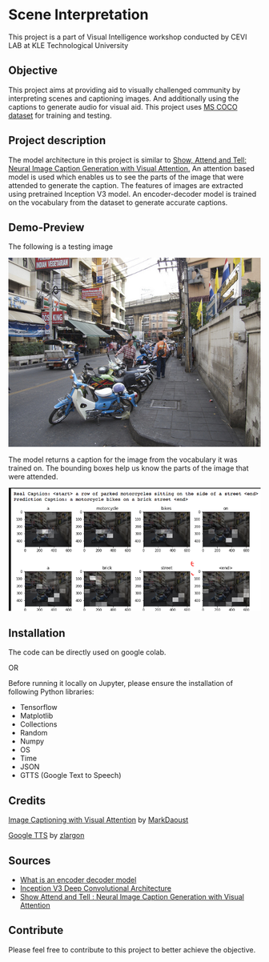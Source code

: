 
# Scene Interpretation

This project is a part of Visual Intelligence workshop conducted by CEVI LAB at KLE Technological University

## Objective
This project aims at providing aid to visually challenged community by interpreting scenes and captioning images. And additionally using the captions to generate audio for visual aid. This project uses [MS COCO dataset](http://cocodataset.org/#home) for training and testing. 

## Project description
The model architecture in this project is similar to [Show, Attend and Tell: Neural Image Caption Generation with Visual Attention.](https://arxiv.org/abs/1502.03044) An attention based model is used which enables us to see the parts of the image that were attended to generate the caption. The features of images are extracted using pretrained Inception V3 model. An encoder-decoder model is trained on the vocabulary from the dataset to generate accurate captions.

## Demo-Preview

The following is a testing image

![Testing Image](https://github.com/khushijain21/scene_interpretation/blob/main/Unknown.png)

The model returns a caption for the image from the vocabulary it was trained on. The bounding boxes help us know the parts of the image that were attended. 

![Image](https://github.com/khushijain21/scene_interpretation/blob/main/final.png)


## Installation

The code can be directly used on google colab. 

OR

Before running it locally on Jupyter, please ensure the installation of following Python libraries:

* Tensorflow
* Matplotlib
* Collections
* Random
* Numpy
* OS
* Time
* JSON
* GTTS (Google Text to Speech)

## Credits

[Image Captioning with Visual Attention](https://github.com/tensorflow/docs/blob/master/site/en/tutorials/text/image_captioning.ipynb) by [MarkDaoust](https://github.com/MarkDaoust)

[Google TTS](https://github.com/zlargon/google-tts) by [zlargon](https://github.com/zlargon/google-tts/commits?author=zlargon)

## Sources

* [What is an encoder decoder model](https://towardsdatascience.com/what-is-an-encoder-decoder-model-86b3d57c5e1a)
* [Inception V3 Deep Convolutional Architecture](https://software.intel.com/content/www/us/en/develop/articles/inception-v3-deep-convolutional-architecture-for-classifying-acute-myeloidlymphoblastic.html)
* [Show Attend and Tell : Neural Image Caption Generation with Visual Attention](https://arxiv.org/abs/1502.03044)
## Contribute

Please feel free to contribute to this project to better achieve the objective. 
